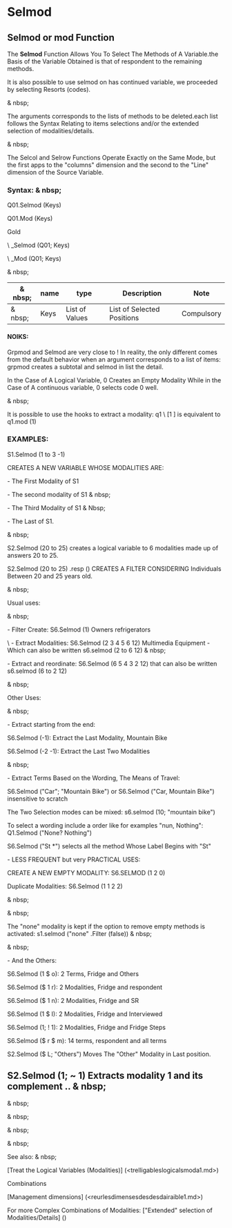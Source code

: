 # Selmod

## Selmod or mod Function

The **Selmod** Function Allows You To Select The Methods of A Variable.the Basis of the Variable Obtained is that of respondent to the remaining methods.

It is also possible to use selmod on has continued variable, we proceeded by selecting Resorts (codes).

& nbsp;

The arguments corresponds to the lists of methods to be deleted.each list follows the Syntax Relating to items selections and/or the extended selection of modalities/details.

& nbsp;

The Selcol and Selrow Functions Operate Exactly on the Same Mode, but the first apps to the "columns" dimension and the second to the "Line" dimension of the Source Variable.

### Syntax: & nbsp;

Q01.Selmod (Keys)

Q01.Mod (Keys)

Gold

\ _Selmod (Q01; Keys)

\ _Mod (Q01; Keys)

& nbsp;

| & nbsp; | **name** | **type** | **Description** | **Note** |
| --- | --- | --- | --- | --- |
| & nbsp; | Keys | List of Values ​​| List of Selected Positions | Compulsory |

#### NOIKS:

Grpmod and Selmod are very close to \! In reality, the only different comes from the default behavior when an argument corresponds to a list of items: grpmod creates a subtotal and selmod in list the detail.

In the Case of A Logical Variable, 0 Creates an Empty Modality While in the Case of A continuous variable, 0 selects code 0 well.

& nbsp;

It is possible to use the hooks to extract a modality: q1 \ [1 \] is equivalent to q1.mod (1)

### EXAMPLES:

S1.Selmod (1 to 3 -1)

CREATES A NEW VARIABLE WHOSE MODALITIES ARE:

\- The First Modality of S1

\- The second modality of S1 & nbsp;

\- The Third Modality of S1 & Nbsp;

\- The Last of S1.

& nbsp;

S2.Selmod (20 to 25) creates a logical variable to 6 modalities made up of answers 20 to 25.

S2.Selmod (20 to 25) .resp () CREATES A FILTER CONSIDERING Individuals Between 20 and 25 years old.

& nbsp;

Usual uses:

& nbsp;

\- Filter Create: S6.Selmod (1) Owners refrigerators

\ - Extract Modalities: S6.Selmod (2 3 4 5 6 12) Multimedia Equipment - Which can also be written s6.selmod (2 to 6 12) & nbsp;

\- Extract and reordinate: S6.Selmod (6 5 4 3 2 12) that can also be written s6.selmod (6 to 2 12)

& nbsp;

Other Uses:

& nbsp;

\- Extract starting from the end:

S6.Selmod (-1): Extract the Last Modality, Mountain Bike

S6.Selmod (-2 -1): Extract the Last Two Modalities

& nbsp;

\- Extract Terms Based on the Wording, The Means of Travel:

S6.Selmod ("Car"; "Mountain Bike") or S6.Selmod ("Car, Mountain Bike") insensitive to scratch

The Two Selection modes can be mixed: s6.selmod (10; "mountain bike")

To select a wording include a order like for examples "nun, Nothing": Q1.Selmod ("None? Nothing")

S6.Selmod ("St \*") selects all the method Whose Label Begins with "St"

\- LESS FREQUENT but very PRACTICAL USES:

CREATE A NEW EMPTY MODALITY: S6.SELMOD (1 2 0)

Duplicate Modalities: S6.Selmod (1 1 2 2)

& nbsp;

& nbsp;

The "none" modality is kept if the option to remove empty methods is activated: s1.selmod ("none" .Filter (false)) & nbsp;

& nbsp;

\- And the Others:

S6.Selmod (1 $ o): 2 Terms, Fridge and Others

S6.Selmod ($ 1 r): 2 Modalities, Fridge and respondent

S6.Selmod ($ 1 n): 2 Modalities, Fridge and SR

S6.Selmod (1 $ I): 2 Modalities, Fridge and Interviewed

S6.Selmod (1; \! 1): 2 Modalities, Fridge and Fridge Steps

S6.Selmod ($ r $ m): 14 terms, respondent and all terms

S2.Selmod ($ L; "Others") Moves The "Other" Modality in Last position.

## S2.Selmod (1; ~ 1) Extracts modality 1 and its complement .. & nbsp;

& nbsp;

& nbsp;

& nbsp;

& nbsp;

See also: & nbsp;

[Treat the Logical Variables (Modalities)] (<trelligableslogicalsmoda1.md>)

Combinations

[Management dimensions] (<reurlesdimensesdesdesdairaible1.md>)

For more Complex Combinations of Modalities: ["Extended" selection of Modalities/Details] (<selection andmodalitesdetai.md>)